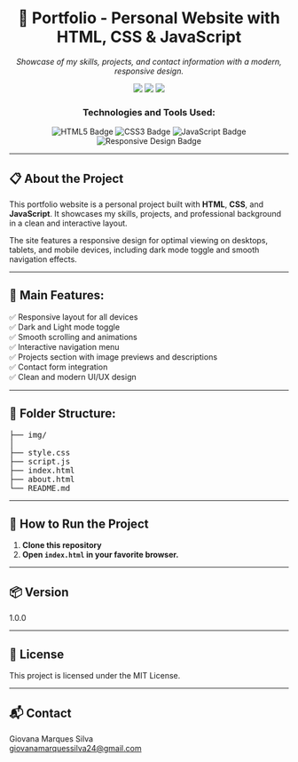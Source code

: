 <h1 align="center">🎨 Portfolio - Personal Website with HTML, CSS & JavaScript</h1>

<p align="center"><em>Showcase of my skills, projects, and contact information with a modern, responsive design.</em></p>

<p align="center">
  <img src="https://img.shields.io/badge/last%20commit-june-blue?style=flat-square" />
  <img src="https://img.shields.io/badge/css-26.7%25-3776AB?style=flat-square&logo=cssn&logoColor=white" />
  <img src="https://img.shields.io/badge/technologies-3-blue?style=flat-square" />
</p>

<h3 align="center">Technologies and Tools Used:</h3>

<p align="center">
  <img src="https://img.shields.io/badge/HTML5-E34F26?style=for-the-badge&logo=html5&logoColor=white" alt="HTML5 Badge" />
  <img src="https://img.shields.io/badge/CSS3-1572B6?style=for-the-badge&logo=css3&logoColor=white" alt="CSS3 Badge" />
  <img src="https://img.shields.io/badge/JavaScript-F7DF1E?style=for-the-badge&logo=javascript&logoColor=black" alt="JavaScript Badge" />
  <img src="https://img.shields.io/badge/Responsive-Design-4CAF50?style=for-the-badge" alt="Responsive Design Badge" />
</p>

---

## 📋 About the Project

This portfolio website is a personal project built with **HTML**, **CSS**, and **JavaScript**. It showcases my skills, projects, and professional background in a clean and interactive layout.

The site features a responsive design for optimal viewing on desktops, tablets, and mobile devices, including dark mode toggle and smooth navigation effects.

---

## 📌 Main Features:

✅ Responsive layout for all devices  
✅ Dark and Light mode toggle  
✅ Smooth scrolling and animations  
✅ Interactive navigation menu  
✅ Projects section with image previews and descriptions  
✅ Contact form integration  
✅ Clean and modern UI/UX design

---

<h2>📂 Folder Structure:</h2>

<pre>
├── img/
│  
├── style.css
├── script.js
├── index.html
├── about.html  
└── README.md
</pre>

---

## 🚀 How to Run the Project

1. **Clone this repository**
2. **Open <code>index.html</code> in your favorite browser.**

---

## 📦 Version

1.0.0

---

## 📄 License

This project is licensed under the MIT License.

---

## 📬 Contact

Giovana Marques Silva  
giovanamarquessilva24@gmail.com
